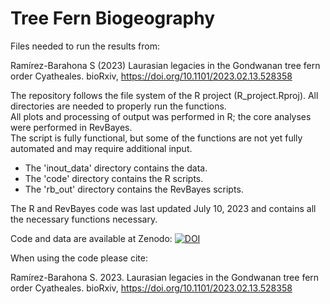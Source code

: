 # Tree Fern Biogeography

Files needed to run the results from:

Ramírez-Barahona S (2023) Laurasian legacies in the Gondwanan tree fern order Cyatheales. bioRxiv, https://doi.org/10.1101/2023.02.13.528358

The repository follows the file system of the R project (R_project.Rproj). All directories are needed to properly run the functions.  
All plots and processing of output was performed in R; the core analyses were performed in RevBayes.  
The script is fully functional, but some of the functions are not yet fully automated and may require additional input.

- The 'inout_data' directory contains the data.  
- The 'code' directory contains the R scripts.  
- The 'rb_out' directory contains the RevBayes scripts.  

The R and RevBayes code was last updated July 10, 2023 and contains all the necessary functions necessary.

Code and data are available at Zenodo: [![DOI](https://zenodo.org/badge/DOI/10.5281/zenodo.8239494.svg)](https://zenodo.org/badge/latestdoi/8239494)


When using the code please cite:

Ramírez-Barahona S. 2023. Laurasian legacies in the Gondwanan tree fern order Cyatheales. bioRxiv, https://doi.org/10.1101/2023.02.13.528358
